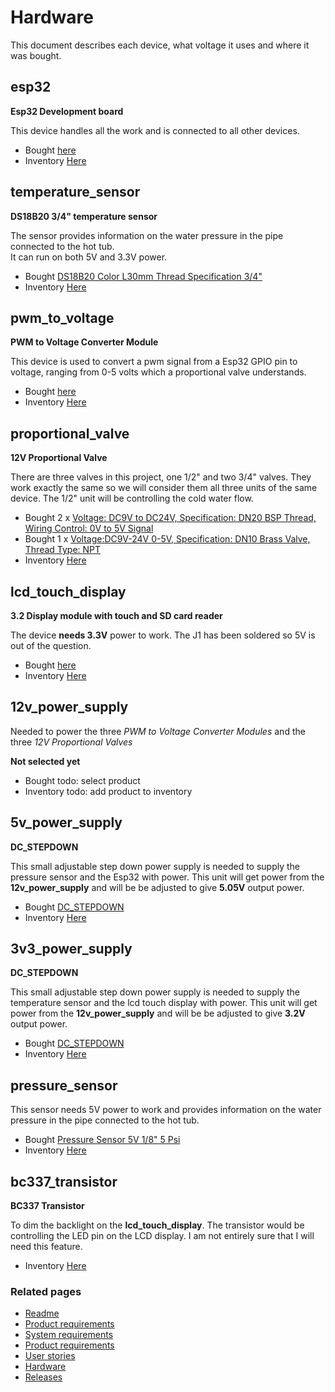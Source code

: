 # Hardware
This document describes each device, what voltage it uses and where it was bought.

## esp32
__Esp32 Development board__

This device handles all the work and is connected to all other devices.

 - Bought [here](https://www.aliexpress.com/item/32801621054.html?spm=a2g0s.9042311.0.0.27424c4dOggB1n)
 - Inventory [Here](http://parts.guttih.com/parts/view/5bfab5e0ec065a5ac2786934)


## temperature_sensor
__DS18B20 3/4" temperature sensor__ 

The sensor provides information on the water pressure in the pipe connected to the hot tub.  
It can run on both 5V and 3.3V power.

- Bought [DS18B20 Color L30mm Thread Specification 3/4"](https://www.aliexpress.com/item/32881183992.html?spm=a2g0s.12269583.0.0.43c751fcxDyDbt) 
- Inventory [Here](http://parts.guttih.com/parts/view/60c1c1c063ec3e056918c551)

## pwm_to_voltage
__PWM to Voltage Converter Module__

This device is used to convert a pwm signal from a Esp32 GPIO pin to voltage, ranging from 0-5 volts which a
proportional valve understands.


- Bought [here](https://www.aliexpress.com/item/4000169156580.html?spm=a2g0s.12269583.0.0.7faa1ca26zCgTQ)
- Inventory [Here](http://parts.guttih.com/parts/view/5eff93f45025df04fc393477)

## proportional_valve
__12V Proportional Valve__

There are three valves in this project, one 1/2" and two 3/4" valves.  They work exactly the same so we will consider 
them all three units of the same device.  The 1/2" unit will be controlling the cold water flow.

- Bought 2 x [Voltage: DC9V to DC24V, Specification: DN20 BSP Thread, Wiring Control: 0V to 5V Signal](https://www.aliexpress.com/item/32819881011.html?spm=a2g0s.12269583.0.0.112c1eaeyGDt8f)
- Bought 1 x [Voltage:DC9V-24V 0-5V, Specification: DN10 Brass Valve, Thread Type: NPT](https://www.aliexpress.com/item/33037988030.html?spm=a2g0s.12269583.0.0.6c674a42N25diC)
- Inventory [Here](http://parts.guttih.com/parts/view/5e2589736d7d870510d99be2)

## lcd_touch_display
  __3.2 Display module with touch and SD card reader__

  The device __needs 3.3V__ power to work.  The J1 has been soldered so 5V is out of the question.


- Bought [here](https://www.aliexpress.com/item/33040270372.html?spm=a2g0s.12269583.0.0.437c3e40dV19J4)
- Inventory [Here](http://parts.guttih.com/parts/view/60f1a0d4ea0ad5055e96116e)

## 12v_power_supply

Needed to power the three _PWM to Voltage Converter Modules_ and the three _12V Proportional Valves_

__Not selected yet__
- Bought todo: select product
- Inventory todo: add product to inventory

## 5v_power_supply

__DC_STEPDOWN__ 

This small adjustable step down power supply is needed to supply the pressure sensor and the Esp32 with power.
This unit will get power from the __12v_power_supply__ and will be be adjusted to give __5.05V__ output power.

- Bought [DC_STEPDOWN](https://www.aliexpress.com/item/32531438467.html?spm=a2g0s.9042311.0.0.27424c4dWJSXmG)
- Inventory [Here](http://192.168.1.79:6300/parts/view/5bfae6c1ec065a5ac278698f)


## 3v3_power_supply

__DC_STEPDOWN__ 

This small adjustable step down power supply is needed to supply the temperature sensor and the lcd touch display with power.
This unit will get power from the __12v_power_supply__ and will be be adjusted to give __3.2V__ output power.

- Bought [DC_STEPDOWN](https://www.aliexpress.com/item/32531438467.html?spm=a2g0s.9042311.0.0.27424c4dWJSXmG)
- Inventory [Here](http://192.168.1.79:6300/parts/view/5bfae6c1ec065a5ac278698f)



## pressure_sensor

This sensor needs 5V power to work and provides information on the water pressure in the pipe connected to the hot tub.

- Bought [Pressure Sensor 5V 1/8" 5 Psi](https://www.aliexpress.com/item/4000263209249.html?spm=a2g0s.12269583.0.0.5dd91d80iwCJ6y)
- Inventory [Here](http://parts.guttih.com/parts/view/60cc6e7b395390058cb396d8)


## bc337_transistor

__BC337 Transistor__

To dim the backlight on the **lcd_touch_display**.  The transistor would be controlling the LED pin on the LCD display.  I am not entirely sure that I will need this feature.

- Inventory [Here](http://parts.guttih.com/parts/view/5f1769dc6a252307c167c06b)


 ### Related pages
 * [Readme]
 * [Product requirements]
 * [System requirements]
 * [Product requirements]
 * [User stories]
 * [Hardware]
 * [Releases]


[Readme]: ../../README.md
[Product requirements]: ./productRequirements.md
[System requirements]: ./systemRequirements.md
[User stories]: ./userStories.md
[Hardware]: ./hardware.md
[Releases]: ./releases.md

